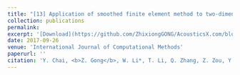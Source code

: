 ```yaml
---
title: "[13] Application of smoothed finite element method to two-dimensional exterior problems of acoustic radiation"
collection: publications
permalink: 
excerpt: '[Download](https://github.com/ZhixiongGONG/AcousticsX.com/blob/4236f4866d5377543662d85cbfd104a569ca5a7f/files/Journal_C07_2018IJCM.pdf)'
date: 2017-09-26
venue: 'International Journal of Computational Methods'
paperurl: ''
citation: 'Y. Chai, <b>Z. Gong</b>, W. Li*, T. Li, Q. Zhang, Z. Zou, Y. Sun. Application of smoothed finite element method to two-dimensional exterior problems of acoustic radiation. <i>International Journal of Computational Methods</i> 15(1), 1850029, (2018). (https://www.worldscientific.com/doi/abs/10.1142/S0219876218500299)'
---
```

